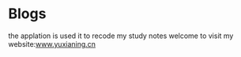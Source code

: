 # Blogs
the applation is used it to recode my study notes
welcome to visit my website:www.yuxianing.cn
